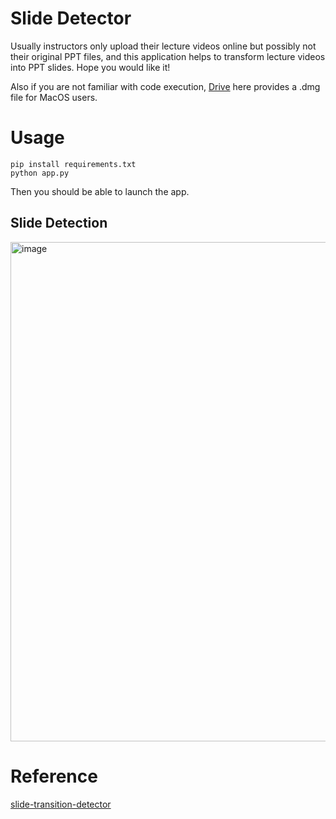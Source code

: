 # Slide Detector

Usually instructors only upload their lecture videos online but possibly not their original PPT files, and this application helps to transform lecture videos into PPT slides. Hope you would like it!

Also if you are not familiar with code execution, [Drive](https://drive.google.com/drive/folders/10TZ7bD07nOKC8GSoc_x7Di2dTThquMer?usp=sharing) here provides a .dmg file for MacOS users.

# Usage
```
pip install requirements.txt
python app.py
```
Then you should be able to launch the app.

## Slide Detection

<img width="799" alt="image" src="https://github.com/altis5526/slide_detector/assets/40194798/d4036cc2-a458-44be-9151-dd42830a3549">


# Reference
[slide-transition-detector](https://github.com/renebrandel/slide-transition-detector)
